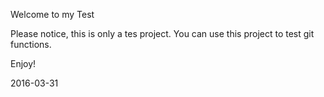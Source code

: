 Welcome to my Test

Please notice, this is only a tes project. You can use this project to test git functions.

Enjoy!

2016-03-31